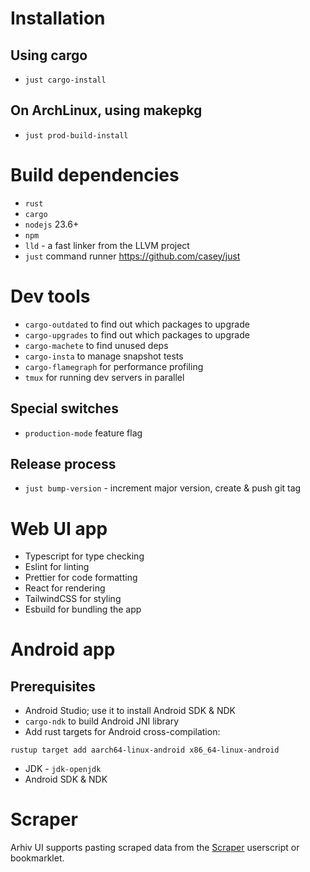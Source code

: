 # Installation

## Using cargo
* `just cargo-install`

## On ArchLinux, using makepkg
* `just prod-build-install`

# Build dependencies
* `rust`
* `cargo`
* `nodejs` 23.6+
* `npm`
* `lld` - a fast linker from the LLVM project
* `just` command runner https://github.com/casey/just

# Dev tools
* `cargo-outdated` to find out which packages to upgrade
* `cargo-upgrades` to find out which packages to upgrade
* `cargo-machete` to find unused deps
* `cargo-insta` to manage snapshot tests
* `cargo-flamegraph` for performance profiling
* `tmux` for running dev servers in parallel

## Special switches
* `production-mode` feature flag

## Release process
* `just bump-version` - increment major version, create & push git tag

# Web UI app
* Typescript for type checking
* Eslint for linting
* Prettier for code formatting
* React for rendering
* TailwindCSS for styling
* Esbuild for bundling the app

# Android app

## Prerequisites
* Android Studio; use it to install Android SDK & NDK
* `cargo-ndk` to build Android JNI library
* Add rust targets for Android cross-compilation:
```
rustup target add aarch64-linux-android x86_64-linux-android
```
* JDK - `jdk-openjdk`
* Android SDK & NDK

# Scraper
Arhiv UI supports pasting scraped data from the [Scraper](https://github.com/mbme/scraper) userscript or bookmarklet.